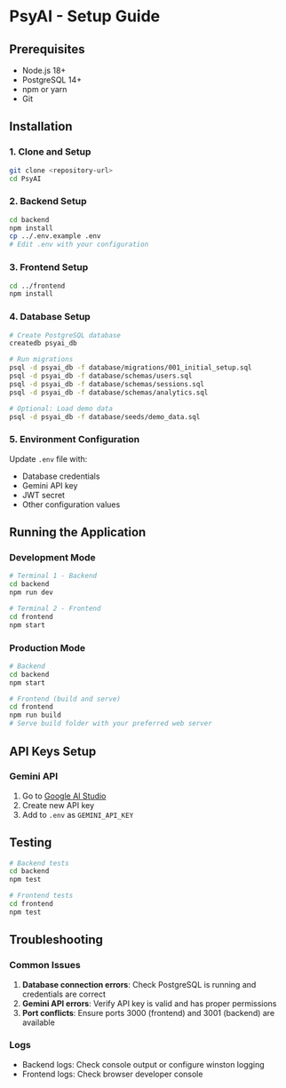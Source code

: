 # PsyAI - Setup Guide

## Prerequisites
- Node.js 18+ 
- PostgreSQL 14+
- npm or yarn
- Git

## Installation

### 1. Clone and Setup
```bash
git clone <repository-url>
cd PsyAI
```

### 2. Backend Setup
```bash
cd backend
npm install
cp ../.env.example .env
# Edit .env with your configuration
```

### 3. Frontend Setup
```bash
cd ../frontend
npm install
```

### 4. Database Setup
```bash
# Create PostgreSQL database
createdb psyai_db

# Run migrations
psql -d psyai_db -f database/migrations/001_initial_setup.sql
psql -d psyai_db -f database/schemas/users.sql
psql -d psyai_db -f database/schemas/sessions.sql
psql -d psyai_db -f database/schemas/analytics.sql

# Optional: Load demo data
psql -d psyai_db -f database/seeds/demo_data.sql
```

### 5. Environment Configuration
Update `.env` file with:
- Database credentials
- Gemini API key
- JWT secret
- Other configuration values

## Running the Application

### Development Mode
```bash
# Terminal 1 - Backend
cd backend
npm run dev

# Terminal 2 - Frontend  
cd frontend
npm start
```

### Production Mode
```bash
# Backend
cd backend
npm start

# Frontend (build and serve)
cd frontend
npm run build
# Serve build folder with your preferred web server
```

## API Keys Setup

### Gemini API
1. Go to [Google AI Studio](https://makersuite.google.com/app/apikey)
2. Create new API key
3. Add to `.env` as `GEMINI_API_KEY`

## Testing
```bash
# Backend tests
cd backend
npm test

# Frontend tests
cd frontend
npm test
```

## Troubleshooting

### Common Issues
1. **Database connection errors**: Check PostgreSQL is running and credentials are correct
2. **Gemini API errors**: Verify API key is valid and has proper permissions
3. **Port conflicts**: Ensure ports 3000 (frontend) and 3001 (backend) are available

### Logs
- Backend logs: Check console output or configure winston logging
- Frontend logs: Check browser developer console
